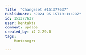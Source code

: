 ```yaml
---
Title: "Changeset #151377637"
PublishDate: "2024-05-15T19:10:20Z"
id: 151377637
user: kentakta
comment: update
created_by: iD 2.29.0
tags:
  - Montenegro

---
```


